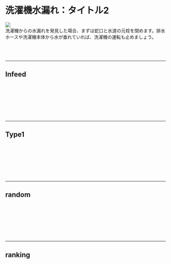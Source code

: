 <div id="page">
	<div id="main_image">
		<div id="main_image_inner">
			<h1>洗濯機水漏れ：タイトル2</h1>
		</div>
	</div>
	<img id="main-thum" src="https://sinozu.github.io/static20200403/02/mizumore_sentakuki.png">
		<div id="section01">
			洗濯機からの水漏れを発見した場合、まずは蛇口と水道の元栓を閉めます。排水ホースや洗濯機本体から水が垂れていれば、洗濯機の運転も止めましょう。
		</div>
</div>

<br>
<br>
<br>
<hr>
<h2>Infeed</h2>
<div class="uz-uo_placement_code_infeed uz-ny"></div>
<link rel="stylesheet" href="https://dev-speee-ad.akamaized.net/tag/uo_placement_code_infeed/css/outer-style.css">
<script async type="text/javascript" src="https://dev-speee-ad.akamaized.net/tag/uo_placement_code_infeed/js/outer-frame.min.js" charset="utf-8"></script>

<br>
<br>
<br>
<br>
<br>
<br>
<hr>
<h2>Type1</h2>
<div class="uz-placement_code1_test uz-ny"></div>
<link rel="stylesheet" href="https://dev-speee-ad.akamaized.net/tag/placement_code1_test/css/outer-style.css">
<script async type="text/javascript" src="https://dev-speee-ad.akamaized.net/tag/placement_code1_test/js/outer-frame.min.js" charset="utf-8"></script>


<br>
<br>
<br>
<br>
<br>
<br>
<hr>
<h2>random</h2>
<div class="uz-uo_placement_code_random uz-ny"></div>
<link rel="stylesheet" href="https://dev-speee-ad.akamaized.net/tag/uo_placement_code_random/css/outer-style.css">
<script async type="text/javascript" src="https://dev-speee-ad.akamaized.net/tag/uo_placement_code_random/js/outer-frame.min.js" charset="utf-8"></script>

<br>
<br>
<br>
<br>
<br>
<br>
<hr>
<h2>ranking</h2>
<div class="uz-uo_placement_code_ranking uz-ny"></div>
<link rel="stylesheet" href="https://dev-speee-ad.akamaized.net/tag/uo_placement_code_ranking/css/outer-style.css">
<script async type="text/javascript" src="https://dev-speee-ad.akamaized.net/tag/uo_placement_code_ranking/js/outer-frame.min.js" charset="utf-8"></script>
